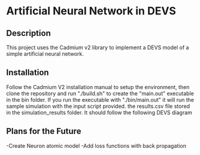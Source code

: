 # Artificial Neural Network in DEVS

## Description
This project uses the Cadmium v2 library to implement a DEVS model of a simple artificial neural network. 

## Installation
Follow the Cadmium V2 installation manual to setup the environment, then clone the repository and run "./build.sh" to create the "main.out" executable in the bin folder. 
If you run the executable with "./bin/main.out" it will run the sample simulation with the input script provided.
the results.csv file stored in the simulation_results folder.
It should follow the following DEVS diagram

## Plans for the Future
-Create Neuron atomic model
-Add loss functions with back propagation